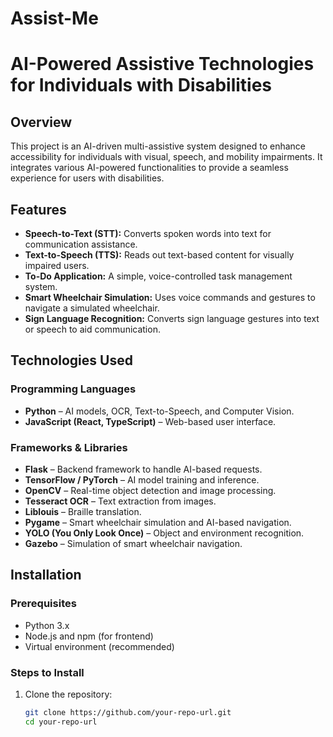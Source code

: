 # Assist-Me

# AI-Powered Assistive Technologies for Individuals with Disabilities

## Overview
This project is an AI-driven multi-assistive system designed to enhance accessibility for individuals with visual, speech, and mobility impairments. It integrates various AI-powered functionalities to provide a seamless experience for users with disabilities.

## Features
- **Speech-to-Text (STT):** Converts spoken words into text for communication assistance.
- **Text-to-Speech (TTS):** Reads out text-based content for visually impaired users.
- **To-Do Application:** A simple, voice-controlled task management system.
- **Smart Wheelchair Simulation:** Uses voice commands and gestures to navigate a simulated wheelchair.
- **Sign Language Recognition:** Converts sign language gestures into text or speech to aid communication.

## Technologies Used
### Programming Languages
- **Python** – AI models, OCR, Text-to-Speech, and Computer Vision.
- **JavaScript (React, TypeScript)** – Web-based user interface.

### Frameworks & Libraries
- **Flask** – Backend framework to handle AI-based requests.
- **TensorFlow / PyTorch** – AI model training and inference.
- **OpenCV** – Real-time object detection and image processing.
- **Tesseract OCR** – Text extraction from images.
- **Liblouis** – Braille translation.
- **Pygame** – Smart wheelchair simulation and AI-based navigation.
- **YOLO (You Only Look Once)** – Object and environment recognition.
- **Gazebo** – Simulation of smart wheelchair navigation.

## Installation
### Prerequisites
- Python 3.x
- Node.js and npm (for frontend)
- Virtual environment (recommended)

### Steps to Install
1. Clone the repository:
   ```bash
   git clone https://github.com/your-repo-url.git
   cd your-repo-url
